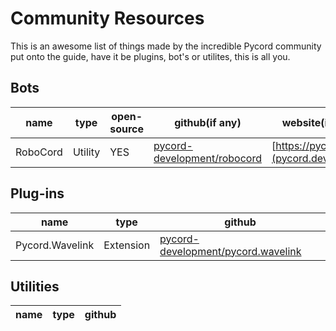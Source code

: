 # Community Resources
This is an awesome list of things made by the incredible Pycord community put onto the guide, 
have it be plugins, bot's or utilites, this is all you.

## Bots

| name      | type    | open-source | github(if any)                                                                  | website(if any)                          |
|-----------|---------|-------------|---------------------------------------------------------------------------------|------------------------------------------|
| RoboCord  | Utility | YES         | [pycord-development/robocord](https://github.com/Pycord-Development/RoboCord)   | [https://pycord.dev](pycord.dev)         |

## Plug-ins

| name            | type        | github                                                                                      |
|-----------------|-------------|---------------------------------------------------------------------------------------------|
| Pycord.Wavelink | Extension   | [pycord-development/pycord.wavelink](https://github.com/Pycord-Development/Pycord.Wavelink) |

## Utilities

| name | type | github |
|------|------|--------|
